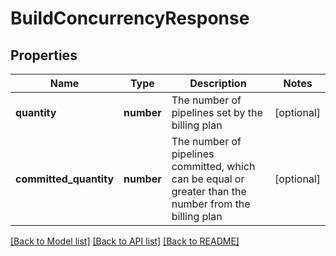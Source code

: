 # BuildConcurrencyResponse

## Properties
Name | Type | Description | Notes
------------ | ------------- | ------------- | -------------
**quantity** | **number** | The number of pipelines set by the billing plan | [optional] 
**committed_quantity** | **number** | The number of pipelines committed, which can be equal or greater than the number from the billing plan | [optional] 

[[Back to Model list]](../README.md#documentation-for-models) [[Back to API list]](../README.md#documentation-for-api-endpoints) [[Back to README]](../README.md)

